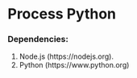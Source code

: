 # Process Python

### Dependencies:

<ol>
	<li>Node.js (https://nodejs.org).</li>
	<li>Python (https://www.python.org)</li>
</ol>
